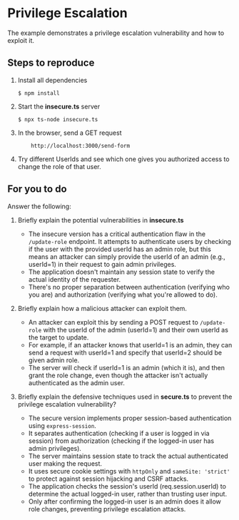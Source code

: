 # Privilege Escalation

The example demonstrates a privilege escalation vulnerability and how to exploit it.

## Steps to reproduce

1. Install all dependencies

    `$ npm install`

2. Start the **insecure.ts** server

    `$ npx ts-node insecure.ts`

3. In the browser, send a GET request

    ```
        http://localhost:3000/send-form
    ```

4. Try different UserIds and see which one gives you authorized access to change the role of that user.

## For you to do

Answer the following:

1. Briefly explain the potential vulnerabilities in **insecure.ts**
   - The insecure version has a critical authentication flaw in the `/update-role` endpoint. It attempts to authenticate users by checking if the user with the provided userId has an admin role, but this means an attacker can simply provide the userId of an admin (e.g., userId=1) in their request to gain admin privileges.
   - The application doesn't maintain any session state to verify the actual identity of the requester.
   - There's no proper separation between authentication (verifying who you are) and authorization (verifying what you're allowed to do).

2. Briefly explain how a malicious attacker can exploit them.
   - An attacker can exploit this by sending a POST request to `/update-role` with the userId of the admin (userId=1) and their own userId as the target to update.
   - For example, if an attacker knows that userId=1 is an admin, they can send a request with userId=1 and specify that userId=2 should be given admin role.
   - The server will check if userId=1 is an admin (which it is), and then grant the role change, even though the attacker isn't actually authenticated as the admin user.

3. Briefly explain the defensive techniques used in **secure.ts** to prevent the privilege escalation vulnerability?
   - The secure version implements proper session-based authentication using `express-session`.
   - It separates authentication (checking if a user is logged in via session) from authorization (checking if the logged-in user has admin privileges).
   - The server maintains session state to track the actual authenticated user making the request.
   - It uses secure cookie settings with `httpOnly` and `sameSite: 'strict'` to protect against session hijacking and CSRF attacks.
   - The application checks the session's userId (req.session.userId) to determine the actual logged-in user, rather than trusting user input.
   - Only after confirming the logged-in user is an admin does it allow role changes, preventing privilege escalation attacks.